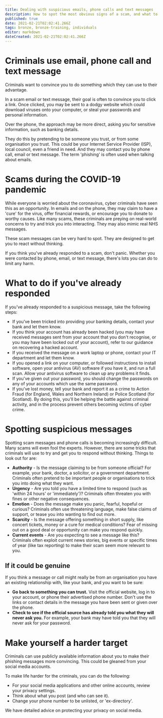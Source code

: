```yaml
---
title: Dealing with suspicious emails, phone calls and text messages
description: How to spot the most obvious signs of a scam, and what to do if you've already responded.
published: true
date: 2021-02-21T02:02:41.266Z
tags: bronze, bronze-training, individuals
editor: markdown
dateCreated: 2021-02-21T02:02:41.266Z
---
```


# Criminals use email, phone call and text message

Criminals want to convince you to do something which they can use to their advantage.

In a scam email or text message, their goal is often to convince you to click a link. Once clicked, you may be sent to a dodgy website which could download viruses onto your computer, or steal your passwords and personal information.

Over the phone, the approach may be more direct, asking you for sensitive information, such as banking details.

They do this by pretending to be someone you trust, or from some organisation you trust. This could be your Internet Service Provider (ISP), local council, even a friend in need. And they may contact you by phone call, email or text message. The term 'phishing' is often used when talking about emails.

# Scams during the COVID-19 pandemic
While everyone is worried about the coronavirus, cyber criminals have seen this as an opportunity. In emails and on the phone, they may claim to have a 'cure' for the virus, offer financial rewards, or encourage you to donate to worthy causes. Like many scams, these criminals are preying on real-world concerns to try and trick you into interacting. They may also mimic real NHS messages.

These scam messages can be very hard to spot. They are designed to get you to react without thinking.

If you think you've already responded to a scam, don't panic. Whether you were contacted by phone, email, or text message, there's lots you can do to limit any harm.

# What to do if you've already responded
If you've already responded to a suspicious message, take the following steps:

- If you’ve been tricked into providing your banking details, contact your bank and let them know.
- If you think your account has already been hacked (you may have received messages sent from your account that you don't recognise, or you may have been locked out of your account), refer to our guidance on recovering a hacked account.
- If you received the message on a work laptop or phone, contact your IT department and let them know. 
- If you opened a link on your computer, or followed instructions to install software, open your antivirus (AV) software if you have it, and run a full scan. Allow your antivirus software to clean up any problems it finds. 
- If you've given out your password, you should change the passwords on any of your accounts which use the same password.
- If you've lost money, tell your bank and report it as a crime to Action Fraud (for England, Wales and Northern Ireland) or Police Scotland (for Scotland). By doing this, you'll be helping the battle against criminal activity, and in the process prevent others becoming victims of cyber crime.

# Spotting suspicious messages
Spotting scam messages and phone calls is becoming increasingly difficult. Many scams will even fool the experts. However, there are some tricks that criminals will use to try and get you to respond without thinking. Things to look out for are:

- **Authority** - Is the message claiming to be from someone official? For example, your bank, doctor, a solicitor, or a government department. Criminals often pretend to be important people or organisations to trick you into doing what they want.
- **Urgency** - Are you told you have a limited time to respond (such as 'within 24 hours' or 'immediately')? Criminals often threaten you with fines or other negative consequences.
- **Emotion** - Does the message make you panic, fearful, hopeful or curious? Criminals often use threatening language, make false claims of support, or tease you into wanting to find out more.
- **Scarcity** - Is the message offering something in short supply, like concert tickets, money or a cure for medical conditions? Fear of missing out on a good deal or opportunity can make you respond quickly.
- **Current events** - Are you expecting to see a message like this? Criminals often exploit current news stories, big events or specific times of year (like tax reporting) to make their scam seem more relevant to you.

## If it could be genuine
If you think a message or call might really be from an organisation you have an existing relationship with, like your bank, and you want to be sure:

- **Go back to something you can trust.** Visit the official website, log in to your account, or phone their advertised phone number. Don't use the links or contact details in the message you have been sent or given over the phone.
- **Check to see if the official source has already told you what they will never ask you.** For example, your bank may have told you that they will never ask for your password.

# Make yourself a harder target
Criminals can use publicly available information about you to make their phishing messages more convincing. This could be gleaned from your social media accounts.

To make life harder for the criminals, you can do the following:

- For your social media applications and other online accounts, review your privacy settings.
- Think about what you post (and who can see it).
- Change your phone number to be unlisted, or 'ex-directory'.

We have detailed advice on protecting your privacy on social media.

